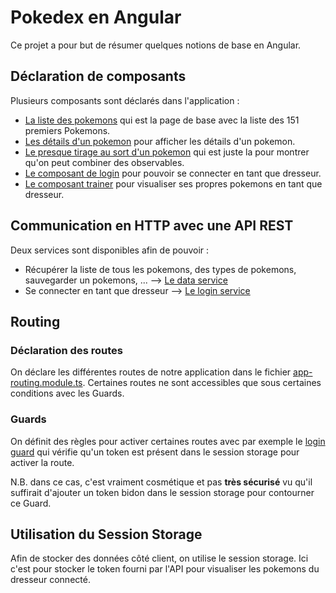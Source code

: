 # Pokedex en Angular

Ce projet a pour but de résumer quelques notions de base en Angular.

## Déclaration de composants

Plusieurs composants sont déclarés dans l'application :

- [La liste des pokemons](./src/app/pokemon-list) qui est la page de base avec la liste des 151 premiers Pokemons.
- [Les détails d'un pokemon](./src/app/pokemon-details) pour afficher les détails d'un pokemon.
- [Le presque tirage au sort d'un pokemon](./src/app/pokemon-draw) qui est juste la pour montrer qu'on peut combiner des observables.
- [Le composant de login](./src/app/login) pour pouvoir se connecter en tant que dresseur.
- [Le composant trainer](./src/app/trainer-pokemon-list) pour visualiser ses propres pokemons en tant que dresseur.

## Communication en HTTP avec une API REST

Deux services sont disponibles afin de pouvoir :

- Récupérer la liste de tous les pokemons, des types de pokemons, sauvegarder un pokemons, ... --> [Le data service](./src/app/data.service.ts)
- Se connecter en tant que dresseur --> [Le login service](./src/app/login.service.ts)

## Routing

### Déclaration des routes

On déclare les différentes routes de notre application dans le fichier [app-routing.module.ts](./src/app/app-routing.module.ts). Certaines routes ne sont accessibles que sous certaines conditions avec les Guards.

### Guards

On définit des règles pour activer certaines routes avec par exemple le [login guard](./src/app/login.guard.ts) qui vérifie qu'un token est présent dans le session storage pour activer la route.

N.B. dans ce cas, c'est vraiment cosmétique et pas **très sécurisé** vu qu'il suffirait d'ajouter un token bidon dans le session storage pour contourner ce Guard.

## Utilisation du Session Storage

Afin de stocker des données côté client, on utilise le session storage. Ici c'est pour stocker le token fourni par l'API pour visualiser les pokemons du dresseur connecté.
